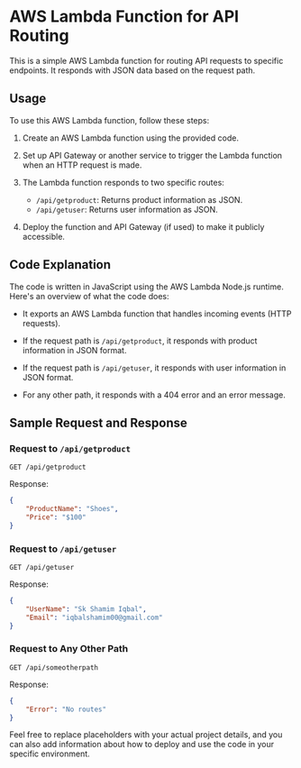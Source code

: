 # AWS Lambda Function for API Routing

This is a simple AWS Lambda function for routing API requests to specific endpoints. It responds with JSON data based on the request path.

## Usage

To use this AWS Lambda function, follow these steps:

1. Create an AWS Lambda function using the provided code.

2. Set up API Gateway or another service to trigger the Lambda function when an HTTP request is made.

3. The Lambda function responds to two specific routes:

   - `/api/getproduct`: Returns product information as JSON.
   - `/api/getuser`: Returns user information as JSON.

4. Deploy the function and API Gateway (if used) to make it publicly accessible.

## Code Explanation

The code is written in JavaScript using the AWS Lambda Node.js runtime. Here's an overview of what the code does:

- It exports an AWS Lambda function that handles incoming events (HTTP requests).

- If the request path is `/api/getproduct`, it responds with product information in JSON format.

- If the request path is `/api/getuser`, it responds with user information in JSON format.

- For any other path, it responds with a 404 error and an error message.

## Sample Request and Response

### Request to `/api/getproduct`

```
GET /api/getproduct
```

Response:

```json
{
    "ProductName": "Shoes",
    "Price": "$100"
}
```

### Request to `/api/getuser`

```
GET /api/getuser
```

Response:

```json
{
    "UserName": "Sk Shamim Iqbal",
    "Email": "iqbalshamim00@gmail.com"
}
```

### Request to Any Other Path

```
GET /api/someotherpath
```

Response:

```json
{
    "Error": "No routes"
}
```

Feel free to replace placeholders with your actual project details, and you can also add information about how to deploy and use the code in your specific environment.
